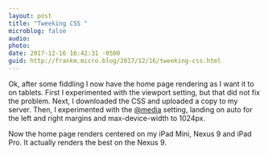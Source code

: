 ```yaml
---
layout: post
title: "Tweeking CSS "
microblog: false
audio: 
photo: 
date: 2017-12-16 16:42:31 -0500
guid: http://frankm.micro.blog/2017/12/16/tweeking-css.html
---
```

Ok, after some fiddling I now have the home page rendering as I want it to on tablets. First I experimented with the viewport setting, but that did not fix the problem. Next, I downloaded the CSS and uploaded a copy to my server. Then, I experimented with the [@media](https://www.w3schools.com/cssref/css3_pr_mediaquery.asp) setting, landing on auto for the left and right margins and max-device-width to 1024px. 

Now the home page renders centered on my iPad Mini, Nexus 9 and iPad Pro. It actually renders the best on the Nexus 9. 
